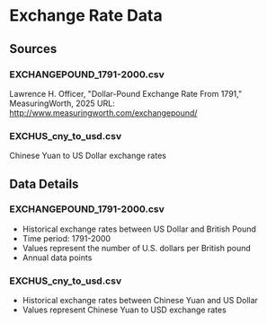 # Exchange Rate Data

## Sources

### EXCHANGEPOUND_1791-2000.csv
Lawrence H. Officer, "Dollar-Pound Exchange Rate From 1791," MeasuringWorth, 2025
URL: http://www.measuringworth.com/exchangepound/

### EXCHUS_cny_to_usd.csv
Chinese Yuan to US Dollar exchange rates

## Data Details

### EXCHANGEPOUND_1791-2000.csv
- Historical exchange rates between US Dollar and British Pound
- Time period: 1791-2000
- Values represent the number of U.S. dollars per British pound
- Annual data points

### EXCHUS_cny_to_usd.csv
- Historical exchange rates between Chinese Yuan and US Dollar
- Values represent Chinese Yuan to USD exchange rates
